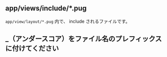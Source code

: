 ## app/views/include/*.pug

`app/view/layout/*.pug` 内で、 include されるファイルです。

## _（アンダースコア）をファイル名のプレフィックスに付けてください

